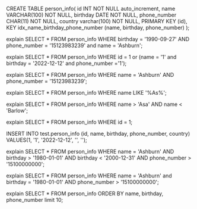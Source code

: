 CREATE TABLE person_info(
 id INT NOT NULL auto_increment,
 name VARCHAR(100) NOT NULL,
 birthday DATE NOT NULL,
 phone_number CHAR(11) NOT NULL,
 country varchar(100) NOT NULL,
 PRIMARY KEY (id),
 KEY idx_name_birthday_phone_number (name, birthday, phone_number)
);

explain SELECT * FROM person_info WHERE birthday = '1990-09-27' AND phone_number = '15123983239' and name = 'Ashburn';

explain SELECT * FROM person_info WHERE id = 1 or (name = '1' and birthday = '2022-12-12' and phone_number ='1');

explain SELECT * FROM person_info WHERE name = 'Ashburn' AND phone_number = '15123983239';

explain SELECT * FROM person_info WHERE name LIKE '%As%';

explain SELECT * FROM person_info WHERE name > 'Asa' AND name < 'Barlow';

explain SELECT * FROM person_info WHERE id = 1;

INSERT INTO test.person_info (id, name, birthday, phone_number, country) VALUES(1, '1', '2022-12-12', '', '');

explain SELECT * FROM person_info WHERE name = 'Ashburn' AND birthday > '1980-01-01' AND birthday < '2000-12-31' AND phone_number > '15100000000';

explain SELECT * FROM person_info WHERE name = 'Ashburn' and birthday = '1980-01-01' AND phone_number > '15100000000';

explain SELECT * FROM person_info ORDER BY name, birthday, phone_number limit 10;
